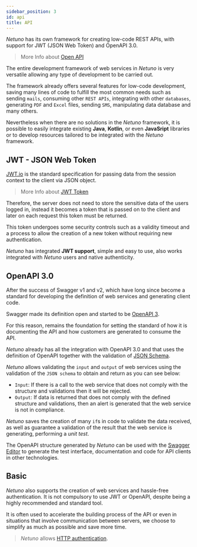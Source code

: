 ```yaml
---
sidebar_position: 3
id: api
title: API
---
```


_Netuno_ has its own framework for creating low-code REST APIs, with support for JWT (JSON Web Token) and OpenAPI 3.0.

> More Info about [Open API](https://doc.netuno.org/docs/en/academy/server/services/openapi/)

The entire development framework of web services in _Netuno_ is very versatile allowing any type of development to be carried out.

The framework already offers several features for low-code development, saving many lines of code to fulfill the most common needs such as sending `mails`, consuming other `REST APIs`, integrating with other `databases`, generating `PDF` and `Excel` files, sending `SMS`, manipulating data database and many others.

Nevertheless when there are no solutions in the _Netuno_ framework, it is possible to easily integrate existing **Java**, **Kotlin**, or even **JavaSript** libraries or to develop resources tailored to be integrated with the _Netuno_ framework.

## JWT - JSON Web Token

[JWT.io](https://jwt.io/) is the standard specification for passing data from the session context to the client via JSON object.

> More Info about [JWT Token](https://doc.netuno.org/docs/en/academy/server/services/jwt/)

Therefore, the server does not need to store the sensitive data of the users logged in, instead it becomes a token that is passed on to the client and later on each request this token must be returned.

This token undergoes some security controls such as a validity timeout and a process to allow the creation of a new token without requiring new authentication.

_Netuno_ has integrated **JWT support**, simple and easy to use, also works integrated with _Netuno_ users and native authenticity.

## OpenAPI 3.0

After the success of Swagger v1 and v2, which have long since become a standard for developing the definition of web services and generating client code.

Swagger made its definition open and started to be [OpenAPI 3](https://www.openapis.org/).

For this reason, remains the foundation for setting the standard of how it is documenting the API and how customers are generated to consume the API.

_Netuno_ already has all the integration with OpenAPI 3.0 and that uses the definition of OpenAPI together with the validation of [JSON Schema](https://json-schema.org/).

_Netuno_ allows validating the `input` and `output` of web services using the validation of the `JSON schema` to obtain and return as you can see below:

- `Input`: If there is a call to the web service that does not comply with the structure and validations then it will be rejected.
- `Output`: If data is returned that does not comply with the defined structure and validations, then an alert is generated that the web service is not in compliance.

_Netuno_ saves the creation of many `if`s in code to validate the data received, as well as guarantee a validation of the result that the web service is generating, performing a _unit test_.

The OpenAPI structure generated by _Netuno_ can be used with the [Swagger Editor](https://editor.swagger.io/) to generate the test interface, documentation and code for API clients in other technologies.

## Basic

_Netuno_ also supports the creation of web services and hassle-free authentication. It is not compulsory to use JWT or OpenAPI, despite being a highly recommended and standard tool.

It is often used to accelerate the building process of the API or even in situations that involve communication between servers, we choose to simplify as much as possible and save more time.

> _Netuno_ allows [HTTP authentication](https://developer.mozilla.org/en-US/docs/Web/HTTP/Authentication).


